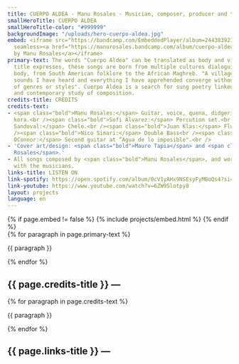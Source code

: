 ```yaml
---
title: CUERPO ALDEA - Manu Rosales - Musician, composer, producer and teacher
smallHeroTitle: CUERPO ALDEA
smallHeroTitle-color: "#999999"
backgroundImage: "/uploads/hero-cuerpo-aldea.jpg"
embed: <iframe src="https://bandcamp.com/EmbeddedPlayer/album=2443839239/size=large/bgcol=333333/linkcol=ffffff/minimal=true/transparent=true/"
  seamless><a href="https://manurosales.bandcamp.com/album/cuerpo-aldea">Cuerpo Aldea
  by Manu Rosales</a></iframe>
primary-text: The words "Cuerpo Aldea" can be translated as body and village. As the
  title expresses, these songs are born from multiple cultures dialoguing in the same
  body, from South American folklore to the African Maghreb. "A village where all
  sounds I have heard and everything I have apprehended converge without distinctions
  of genres or styles". Cuerpo Aldea is a search for sung poetry linked to the popular
  and contemporary study of composition.
credits-title: CREDITS
credits-text:
- <span class="bold">Manu Rosales:</span> Guitar, voice, quena, didgeridoo, sicus,
  kora.<br /><span class="bold">Sofi Álvarez:</span> Percution set.<br /><span class="bold">Emmanuel
  Sandoval:</span> Chelo.<br /><span class="bold">Juan Klas:</span> Flute and clarinet.<br
  /><span class="bold">Nico Simari:</span> Double Bass<br /><span class="bold">Guillermo
  OConnor:</span> Second guitar at “Agua de lo imposible".<br />
- 'Cover art/design: <span class="bold">Mauro Tapia</span> and <span class="bold">Lucía
  Rosales</span>.'
- All songs composed by <span class="bold">Manu Rosales</span>, and worked together
  with the musicians.
links-title: LISTEN ON
link-spotify: https://open.spotify.com/album/0cV1yAHx9NSEsyFyMBoQs4?si=rsyG5TeWS0SCUgJRZL8JBg
link-youtube: https://www.youtube.com/watch?v=6ZW9Slotpy8
layout: projects
language: en
---
```


<section>
    {% if page.embed != false %}
        {% include projects/embed.html %}
    {% endif %}
    <div>
        {% for paragraph in page.primary-text %}
            <p>
                {{ paragraph }}
            </p>
        {% endfor %}
    </div>
    <h2>
        {{ page.credits-title }} —
    </h2>
    <div>
        {% for paragraph in page.credits-text %}
            <p>
                {{ paragraph }}
            </p>
        {% endfor %}
    </div>
    <h2>
        {{ page.links-title }} —
    </h2>
    <div id="bio-text-links">
        <a href="{{ page.link-spotify }}">
            <i class="fa-brands fa-spotify"></i>
        </a>
        <a href="{{ page.link-youtube }}">
            <i class="fa-brands fa-youtube"></i>
        </a>
    </div>
</section>